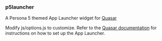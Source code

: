 ### p5launcher

A Persona 5 themed App Launcher widget for [Quasar](https://github.com/r52/quasar)

Modify js/options.js to customize. Refer to the [Quasar documentation](https://quasardoc.readthedocs.io) for instructions on how to set up the App Launcher.
